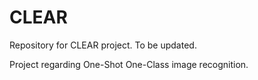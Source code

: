 # CLEAR

Repository for CLEAR project.
To be updated.

Project regarding One-Shot One-Class image recognition.
